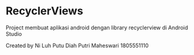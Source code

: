 # RecyclerViews

Project membuat aplikasi android dengan library recyclerview di Android Studio

Created by 
    Ni Luh Putu Diah Putri Maheswari
    1805551110
